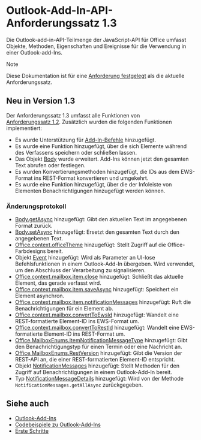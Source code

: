 # <a name="outlook-add-in-api-requirement-set-13"></a>Outlook-Add-In-API-Anforderungssatz 1.3

Die Outlook-add-in-API-Teilmenge der JavaScript-API für Office umfasst Objekte, Methoden, Eigenschaften und Ereignisse für die Verwendung in einer Outlook-add-Ins.

> [!NOTE]
> Diese Dokumentation ist für eine [Anforderung festgelegt](/javascript/office/requirement-sets/outlook-api-requirement-sets) als die aktuelle Anforderungssatz. 

## <a name="whats-new-in-13"></a>Neu in Version 1.3

Der Anforderungssatz 1.3 umfasst alle Funktionen von [Anforderungssatz 1.2](../requirement-set-1.2/outlook-requirement-set-1.2.md). Zusätzlich wurden die folgenden Funktionen implementiert:

- Es wurde Unterstützung für [Add-In-Befehle](https://docs.microsoft.com/outlook/add-ins/add-in-commands-for-outlook) hinzugefügt.
- Es wurde eine Funktion hinzugefügt, über die sich Elemente während des Verfassens speichern oder schließen lassen.
- Das Objekt [Body](/javascript/api/outlook_1_3/office.body) wurde erweitert. Add-Ins können jetzt den gesamten Text abrufen oder festlegen.
- Es wurden Konvertierungsmethoden hinzugefügt, die IDs aus dem EWS-Format ins REST-Format konvertieren und umgekehrt.
- Es wurde eine Funktion hinzugefügt, über die der Infoleiste von Elementen Benachrichtigungen hinzugefügt werden können.

### <a name="change-log"></a>Änderungsprotokoll

- [Body.getAsync](/javascript/api/outlook_1_3/office.body#getasync-coerciontype--options--callback-) hinzugefügt: Gibt den aktuellen Text im angegebenen Format zurück.
- [Body.setAsync](/javascript/api/outlook_1_3/office.body#setasync-data--options--callback-) hinzugefügt: Ersetzt den gesamten Text durch den angegebenen Text.
- [Office.context.officeTheme](office.context.md#officetheme-object) hinzugefügt: Stellt Zugriff auf die Office-Farbdesigns bereit.
- Objekt [Event](/javascript/api/office/office.addincommands.event) hinzugefügt: Wird als Parameter an UI-lose Befehlsfunktionen in einem Outlook-Add-In übergeben. Wird verwendet, um den Abschluss der Verarbeitung zu signalisieren.
- [Office.context.mailbox.item.close](office.context.mailbox.item.md#close) hinzugefügt: Schließt das aktuelle Element, das gerade verfasst wird.
- [Office.context.mailbox.item.saveAsync](office.context.mailbox.item.md#saveasyncoptions-callback) hinzugefügt: Speichert ein Element asynchron.
- [Office.context.mailbox.item.notificationMessages](office.context.mailbox.item.md#notificationmessages-notificationmessagesjavascriptapioutlook13officenotificationmessages) hinzugefügt: Ruft die Benachrichtigungen für ein Element ab.
- [Office.context.mailbox.convertToEwsId](office.context.mailbox.md#converttoewsiditemid-restversion--string) hinzugefügt: Wandelt eine REST-formatierte Element-ID ins EWS-Format um.
- [Office.context.mailbox.convertToRestId](office.context.mailbox.md#converttorestiditemid-restversion--string) hinzugefügt: Wandelt eine EWS-formatierte Element-ID ins REST-Format um.
- [Office.MailboxEnums.ItemNotificationMessageType](/javascript/api/outlook_1_3/office.mailboxenums.itemnotificationmessagetype) hinzugefügt: Gibt den Benachrichtigungstyp für einen Termin oder eine Nachricht an.
- [Office.MailboxEnums.RestVersion](/javascript/api/outlook_1_3/office.mailboxenums.restversion) hinzugefügt: Gibt die Version der REST-API an, die einer REST-formatierten Element-ID entspricht.
- Objekt [NotificationMessages](/javascript/api/outlook_1_3/office.notificationmessages) hinzugefügt: Stellt Methoden für den Zugriff auf Benachrichtigungen in einem Outlook-Add-In bereit.
- Typ [NotificationMessageDetails](/javascript/api/outlook_1_3/office.notificationmessagedetails) hinzugefügt: Wird von der Methode `NotificationMessages.getAllAsync` zurückgegeben.

## <a name="see-also"></a>Siehe auch

- [Outlook-Add-Ins](https://docs.microsoft.com/outlook/add-ins/)
- [Codebeispiele zu Outlook-Add-Ins](https://developer.microsoft.com/outlook/gallery/?filterBy=Outlook,Samples,Add-ins)
- [Erste Schritte](https://docs.microsoft.com/outlook/add-ins/quick-start)